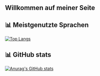 
## Willkommen auf meiner Seite

## 📊 Meistgenutzte Sprachen  


[![Top Langs](https://github-readme-stats-git-masterrstaa-rickstaa.vercel.app/api/top-langs/?username=Metorizz&theme=dark&langs_count=100&layout=compact)](https://github.com/anuraghazra/github-readme-stats)

## 📊 GitHub stats

[![Anurag's GitHub stats](https://github-readme-stats.vercel.app/api?username=metorizz&show_icons=true&theme=dark)](https://github.com/anuraghazra/github-readme-stats)
